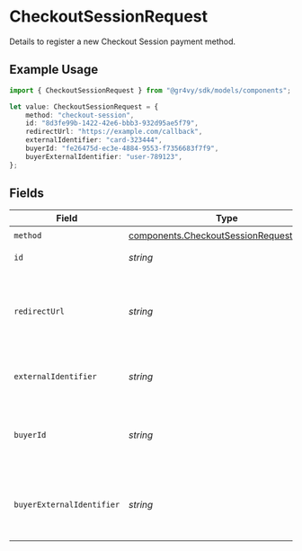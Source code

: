 # CheckoutSessionRequest

Details to register a new Checkout Session payment method.

## Example Usage

```typescript
import { CheckoutSessionRequest } from "@gr4vy/sdk/models/components";

let value: CheckoutSessionRequest = {
    method: "checkout-session",
    id: "8d3fe99b-1422-42e6-bbb3-932d95ae5f79",
    redirectUrl: "https://example.com/callback",
    externalIdentifier: "card-323444",
    buyerId: "fe26475d-ec3e-4884-9553-f7356683f7f9",
    buyerExternalIdentifier: "user-789123",
};
```

## Fields

| Field                                                                                                                                                                     | Type                                                                                                                                                                      | Required                                                                                                                                                                  | Description                                                                                                                                                               | Example                                                                                                                                                                   |
| ------------------------------------------------------------------------------------------------------------------------------------------------------------------------- | ------------------------------------------------------------------------------------------------------------------------------------------------------------------------- | ------------------------------------------------------------------------------------------------------------------------------------------------------------------------- | ------------------------------------------------------------------------------------------------------------------------------------------------------------------------- | ------------------------------------------------------------------------------------------------------------------------------------------------------------------------- |
| `method`                                                                                                                                                                  | [components.CheckoutSessionRequestMethod](../../models/components/checkoutsessionrequestmethod.md)                                                                        | :heavy_check_mark:                                                                                                                                                        | `checkout-session`.                                                                                                                                                       | checkout-session                                                                                                                                                          |
| `id`                                                                                                                                                                      | *string*                                                                                                                                                                  | :heavy_check_mark:                                                                                                                                                        | The ID of the Checkout Session.                                                                                                                                           | 8d3fe99b-1422-42e6-bbb3-932d95ae5f79                                                                                                                                      |
| `redirectUrl`                                                                                                                                                             | *string*                                                                                                                                                                  | :heavy_minus_sign:                                                                                                                                                        | The redirect URL to redirect a buyer to after they have authorized their<br/>transaction or payment method. This only applies to payment methods that<br/>require buyer approval. | https://example.com/callback                                                                                                                                              |
| `externalIdentifier`                                                                                                                                                      | *string*                                                                                                                                                                  | :heavy_minus_sign:                                                                                                                                                        | An external identifier that can be used to match the card against your own records.                                                                                       | card-323444                                                                                                                                                               |
| `buyerId`                                                                                                                                                                 | *string*                                                                                                                                                                  | :heavy_minus_sign:                                                                                                                                                        | The ID of the buyer to associate this payment method to. If this field is<br/>provided then the `buyer_external_identifier` field needs to be unset.                      | fe26475d-ec3e-4884-9553-f7356683f7f9                                                                                                                                      |
| `buyerExternalIdentifier`                                                                                                                                                 | *string*                                                                                                                                                                  | :heavy_minus_sign:                                                                                                                                                        | The `external_identifier` of the buyer to associate this payment method<br/>to. If this field is provided then the `buyer_id` field<br/>needs to be unset.                | user-789123                                                                                                                                                               |